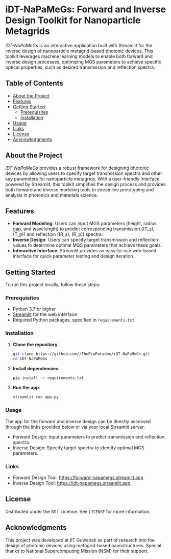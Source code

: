 # iDT-NaPaMeGs: Forward and Inverse Design Toolkit for Nanoparticle Metagrids

*iDT-NaPaMeGs* is an interactive application built with Streamlit for the inverse design of nanoparticle metagrid-based photonic devices. This toolkit leverages machine learning models to enable both forward and inverse design processes, optimizing MGS parameters to achieve specific optical properties, such as desired transmission and reflection spectra.

## Table of Contents

- [About the Project](#about-the-project)
- [Features](#features)
- [Getting Started](#getting-started)
  - [Prerequisites](#prerequisites)
  - [Installation](#installation)
- [Usage](#usage)
- [Links](#links)
- [License](#license)
- [Acknowledgments](#acknowledgments)

## About the Project

*iDT-NaPaMeGs* provides a robust framework for designing photonic devices by allowing users to specify target transmission spectra and other key parameters for nanoparticle metagrids. With a user-friendly interface powered by Streamlit, this toolkit simplifies the design process and provides both forward and inverse modeling tools to streamline prototyping and analysis in photonics and materials science.

## Features

- **Forward Modeling**: Users can input MGS parameters (height, radius, gap, and wavelength) to predict corresponding transmission (\(T_s\), \(T_p\)) and reflection (\(R_s\), \(R_p\)) spectra.
- **Inverse Design**: Users can specify target transmission and reflection values to determine optimal MGS parameters that achieve these goals.
- **Interactive Interface**: Streamlit provides an easy-to-use web-based interface for quick parameter testing and design iteration.

## Getting Started

To run this project locally, follow these steps:

### Prerequisites

- Python 3.7 or higher
- [Streamlit](https://streamlit.io) for the web interface
- Required Python packages, specified in `requirements.txt`

### Installation

1. **Clone the repository**:

   ```bash
   git clone https://github.com//TheProParadox/iDT-NaPaMeGs.git
   cd iDT-NaPaMeGs
   ```
   
2. **Install dependencies**:

    ```bash
    pip install -r requirements.txt
    ```

3. **Run the app**:

    ```bash
    streamlit run app.py
    ```

### Usage
The app for the forward and inverse design can be directly accessed through the links provided below or via your local Streamlit server.

- Forward Design: Input parameters to predict transmission and reflection spectra.
- Inverse Design: Specify target spectra to identify optimal MGS parameters.

### Links
- Forward Design Tool: https://forward-napamegs.streamlit.app
- Inverse Design Tool: https://idt-napamegs.streamlit.app

## License

Distributed under the MIT License. See `LICENSE` for more information.

## Acknowledgments

This project was developed at IIT Guwahati as part of research into the design of photonic devices using metagrid-based nanostructures. Special thanks to National Supercomputing Mission (NSM) for their support.
